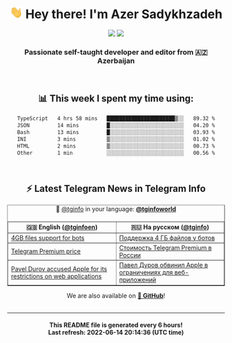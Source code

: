 <div align="center">
	<div>
		<h1>
      <img src="./assets/hi.gif" width="30px"> Hey there! I'm Azer Sadykhzadeh
    </h1>
    <img height="18" src="https://komarev.com/ghpvc/?username=sadykhzadeh&label=Views&color=2081c1&style=flat-square" />
		<a href="https://wakatime.com/@Azer"> <img height="18" src="https://wakatime.com/badge/user/f80ae27a-c328-426f-a381-bc84136e2dd6.svg" /> </a>
    <h3>
      Passionate self-taught developer and editor from 🇦🇿 Azerbaijan
    </h3>
  </div>
  <br>

<h2>📊 This week I spent my time using:</h2>

<!--START_SECTION:waka-->

```text
TypeScript   4 hrs 58 mins   ██████████████████████▒░░   89.32 %
JSON         14 mins         █░░░░░░░░░░░░░░░░░░░░░░░░   04.20 %
Bash         13 mins         █░░░░░░░░░░░░░░░░░░░░░░░░   03.93 %
INI          3 mins          ▒░░░░░░░░░░░░░░░░░░░░░░░░   01.02 %
HTML         2 mins          ▒░░░░░░░░░░░░░░░░░░░░░░░░   00.73 %
Other        1 min           ░░░░░░░░░░░░░░░░░░░░░░░░░   00.56 %
```

<!--END_SECTION:waka-->

<br>

<h2>⚡️ Latest Telegram News in Telegram Info</h2>
  <table border>
		<tr>
			<th width="50%">🇬🇧 English (<a href="https://t.me/tginfoen">@tginfoen</a>)</th>
			<th>🇷🇺 На русском (<a href="https://t.me/tginfo">@tginfo</a>)</th>
		</tr>
		<caption>🚩 <a href="https://t.me/tginfo">@tginfo</a> in your language: <a href="https://t.me/tginfoworld"><b>@tginfoworld</b></a><caption/>
  <tr><td><a href="https://t.me/tginfoen/1409">4GB files support for bots</a></td>
    <td><a href="https://t.me/tginfo/3334">Поддержка 4 ГБ файлов у ботов</a></td></tr><tr><td><a href="https://t.me/tginfoen/1408">Telegram Premium price</a></td>
    <td><a href="https://t.me/tginfo/3333">Стоимость Telegram Premium в России</a></td></tr><tr><td><a href="https://t.me/tginfoen/1407">Pavel Durov accused Apple for its restrictions on web applications</a></td>
    <td><a href="https://t.me/tginfo/3332">Павел Дуров обвинил Apple в ограничениях для веб-приложений</a></td></tr>
</table>
We are also available on <a href="https://github.com/tginfo"><b>🐙 GitHub</b></a>!
</div>

<br>
<hr>
<h4 align="center">This README file is generated <b>every 6 hours</b>!</br>Last refresh: <b>2022-06-14 20:14:36 (UTC time)</b></h4>
